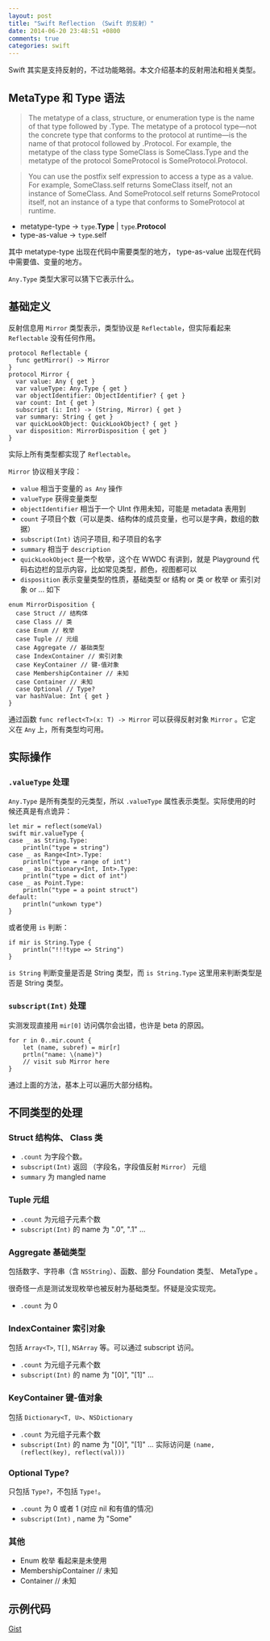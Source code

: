 ```yaml
---
layout: post
title: "Swift Reflection （Swift 的反射）"
date: 2014-06-20 23:48:51 +0800
comments: true
categories: swift
---
```


Swift 其实是支持反射的，不过功能略弱。本文介绍基本的反射用法和相关类型。

## MetaType 和 Type 语法

> The metatype of a class, structure, or enumeration type is the name of that type followed by .Type. The metatype of a protocol type—not the concrete type that conforms to the protocol at runtime—is the name of that protocol followed by .Protocol. For example, the metatype of the class type SomeClass is SomeClass.Type and the metatype of the protocol SomeProtocol is SomeProtocol.Protocol.

> You can use the postfix self expression to access a type as a value. For example, SomeClass.self returns SomeClass itself, not an instance of SomeClass. And SomeProtocol.self returns SomeProtocol itself, not an instance of a type that conforms to SomeProtocol at runtime.

- metatype-type -> ``type``.**Type** | ``type``.**Protocol**
- type-as-value -> ``type``.self

其中 metatype-type 出现在代码中需要类型的地方， type-as-value 出现在代码中需要值、变量的地方。

``Any.Type`` 类型大家可以猜下它表示什么。

## 基础定义

反射信息用 ``Mirror`` 类型表示，类型协议是 ``Reflectable``，但实际看起来 ``Reflectable`` 没有任何作用。

```
protocol Reflectable {
  func getMirror() -> Mirror
}
protocol Mirror {
  var value: Any { get }
  var valueType: Any.Type { get }
  var objectIdentifier: ObjectIdentifier? { get }
  var count: Int { get }
  subscript (i: Int) -> (String, Mirror) { get }
  var summary: String { get }
  var quickLookObject: QuickLookObject? { get }
  var disposition: MirrorDisposition { get }
}
```

实际上所有类型都实现了 ``Reflectable``。

``Mirror`` 协议相关字段：

- ``value`` 相当于变量的 ``as Any`` 操作
- ``valueType`` 获得变量类型
- ``objectIdentifier`` 相当于一个 UInt 作用未知，可能是 metadata 表用到
- ``count`` 子项目个数（可以是类、结构体的成员变量，也可以是字典，数组的数据）
- ``subscript(Int)`` 访问子项目, 和子项目的名字
- ``summary`` 相当于 ``description``
- ``quickLookObject`` 是一个枚举，这个在 WWDC 有讲到，就是 Playground 代码右边栏的显示内容，比如常见类型，颜色，视图都可以
- ``disposition`` 表示变量类型的性质，基础类型 or 结构 or 类 or 枚举 or 索引对象 or ... 如下



```
enum MirrorDisposition {
  case Struct // 结构体
  case Class // 类
  case Enum // 枚举
  case Tuple // 元组
  case Aggregate // 基础类型
  case IndexContainer // 索引对象
  case KeyContainer // 键-值对象
  case MembershipContainer // 未知
  case Container // 未知
  case Optional // Type?
  var hashValue: Int { get }
}
```

通过函数 ``func reflect<T>(x: T) -> Mirror`` 可以获得反射对象 ``Mirror`` 。它定义在 ``Any`` 上，所有类型均可用。

## 实际操作

### ``.valueType`` 处理

``Any.Type`` 是所有类型的元类型，所以 ``.valueType`` 属性表示类型。实际使用的时候还真是有点诡异：

```
let mir = reflect(someVal)
swift mir.valueType {
case _ as String.Type:
    println("type = string")
case _ as Range<Int>.Type:
    println("type = range of int")
case _ as Dictionary<Int, Int>.Type:
    println("type = dict of int")
case _ as Point.Type:
    println("type = a point struct")
default:
    println("unkown type")
}    
```

或者使用 ``is`` 判断：

```
if mir is String.Type {
    println("!!!type => String")
}
```

``is String`` 判断变量是否是 String 类型，而 ``is String.Type`` 这里用来判断类型是否是 String 类型。

### ``subscript(Int)`` 处理

实测发现直接用 ``mir[0]`` 访问偶尔会出错，也许是 beta 的原因。

```
for r in 0..mir.count {
    let (name, subref) = mir[r]
    prtln("name: \(name)")
    // visit sub Mirror here
}
```

通过上面的方法，基本上可以遍历大部分结构。

## 不同类型的处理

### Struct 结构体、 Class 类

- ``.count`` 为字段个数。
- ``subscript(Int)`` 返回 （字段名，字段值反射 ``Mirror``） 元组
- ``summary`` 为 mangled name

### Tuple 元组

- ``.count`` 为元组子元素个数
- ``subscript(Int)`` 的 name 为 ".0", ".1" ...

### Aggregate 基础类型

包括数字、字符串（含 ``NSString``）、函数、部分 Foundation 类型、 MetaType 。

很奇怪一点是测试发现枚举也被反射为基础类型。怀疑是没实现完。

- ``.count`` 为 0

### IndexContainer 索引对象

包括 ``Array<T>``, ``T[]``, ``NSArray`` 等。可以通过 subscript 访问。

- ``.count`` 为元组子元素个数
- ``subscript(Int)`` 的 name 为 "[0]", "[1]" ...

### KeyContainer 键-值对象

包括 ``Dictionary<T, U>``、``NSDictionary``

- ``.count`` 为元组子元素个数
- ``subscript(Int)`` 的 name 为 "[0]", "[1]" ... 实际访问是 ``(name, (reflect(key), reflect(val)))``

### Optional Type?

只包括 ``Type?``，不包括 ``Type!``。

- ``.count`` 为 0 或者 1 (对应 nil 和有值的情况)
- ``subscript(Int)`` , name 为 "Some"

### 其他

- Enum 枚举 看起来是未使用
- MembershipContainer // 未知
- Container // 未知


## 示例代码

[Gist](https://gist.github.com/anonymous/190fc7ecee30e83a5dca)


